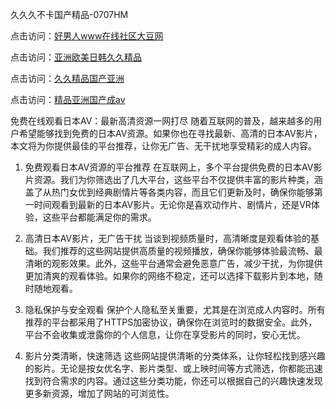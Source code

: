 久久久不卡国产精品-0707HM

点击访问：<a href="https://gsd-agv.pages.dev/">好男人www在线社区大豆网</a>

点击访问：<a href="https://rtj-3zo.pages.dev/">亚洲欧美日韩久久精品</a>

点击访问：<a href="https://fdhf-454.pages.dev/">久久精品国产亚洲</a>

点击访问：<a href="https://gfd-5xg.pages.de">精品亚洲国产成av</a>

免费在线观看日本AV：最新高清资源一网打尽
随着互联网的普及，越来越多的用户希望能够找到免费的日本AV资源。如果你也在寻找最新、高清的日本AV影片，本文将为你提供最佳的平台推荐，让你无广告、无干扰地享受精彩的成人内容。

1. 免费观看日本AV资源的平台推荐
在互联网上，多个平台提供免费的日本AV影片资源。我们为你筛选出了几大平台，这些平台不仅提供丰富的影片种类，涵盖了从热门女优到经典剧情片等各类内容，而且它们更新及时，确保你能够第一时间观看到最新的日本AV影片。无论你是喜欢动作片、剧情片，还是VR体验，这些平台都能满足你的需求。

2. 高清日本AV影片，无广告干扰
当谈到视频质量时，高清晰度是观看体验的基础。我们推荐的这些网站提供高质量的视频播放，确保你能够体验最流畅、最清晰的观影效果。此外，这些平台通常会避免恶意广告，减少干扰，为你提供更加清爽的观看体验。如果你的网络不稳定，还可以选择下载影片到本地，随时随地观看。

3. 隐私保护与安全观看
保护个人隐私至关重要，尤其是在浏览成人内容时。所有推荐的平台都采用了HTTPS加密协议，确保你在浏览时的数据安全。此外，平台不会收集或泄露你的个人信息，让你在享受影片的同时，安心无忧。

4. 影片分类清晰，快速筛选
这些网站提供清晰的分类体系，让你轻松找到感兴趣的影片。无论是按女优名字、影片类型、或上映时间等方式筛选，你都能迅速找到符合需求的内容。通过这些分类功能，你还可以根据自己的兴趣快速发现更多新资源，增加了网站的可浏览性。



<span style="display:none;">[Canonical link](https://github.com/hjl678/3455 ）</span>
